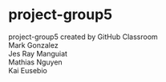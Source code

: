 # project-group5
project-group5 created by GitHub Classroom </br>
Mark Gonzalez </br>
Jes Ray Manguiat </br>
Mathias Nguyen </br>
Kai Eusebio </br>
